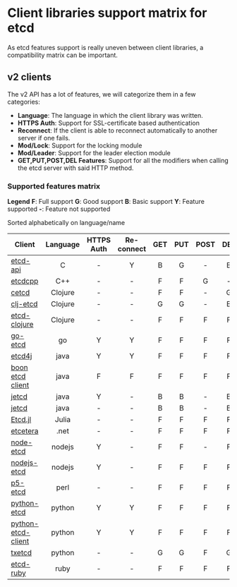 # Client libraries support matrix for etcd

As etcd features support is really uneven between client libraries, a compatibility matrix can be important.

## v2 clients

The v2 API has a lot of features, we will categorize them in a few categories:
- **Language**: The language in which the client library was written.
- **HTTPS Auth**: Support for SSL-certificate based authentication
- **Reconnect**: If the client is able to reconnect automatically to another server if one fails.
- **Mod/Lock**: Support for the locking module
- **Mod/Leader**: Support for the leader election module
- **GET,PUT,POST,DEL Features**: Support for all the modifiers when calling the etcd server with said HTTP method.

### Supported features matrix

**Legend**
**F**: Full support **G**: Good support **B**: Basic support
**Y**: Feature supported  **-**: Feature not supported

Sorted alphabetically on language/name

|Client |**Language**|**HTTPS Auth**|**Re-connect**|**GET**|**PUT**|**POST**|**DEL**|**Mod Lock**|**Mod Leader**|
| --- | :---: | :---: | :---: | :---: | :---: | :---: | :---: | :---: | :---: | 
|[etcd-api](https://github.com/jdarcy/etcd-api)                   |C      |-|Y|B|G|-|B|-|-|
|[etcdcpp](https://github.com/edwardcapriolo/etcdcpp)             |C++    |-|-|F|F|G|-|-|-|
|[cetcd](https://github.com/dwwoelfel/cetcd)                      |Clojure|-|-|F|F|-|G|-|-|
|[clj-etcd](https://github.com/rthomas/clj-etcd)                  |Clojure|-|-|G|G|-|B|-|-|
|[etcd-clojure](https://github.com/aterreno/etcd-clojure)         |Clojure|-|-|F|F|F|F|-|-|
|[go-etcd](https://github.com/coreos/go-etcd)                     |go     |Y|Y|F|F|F|F|-|-|
|[etcd4j](https://github.com/jurmous/etcd4j)                      |java   |Y|Y|F|F|F|F|-|-|
|[boon etcd client](https://github.com/boonproject/boon/blob/master/etcd/README.md)        |java   |F|F|F|F|F|F|-|F|
|[jetcd](https://github.com/diwakergupta/jetcd)                   |java   |Y|-|B|B|-|B|-|-|
|[jetcd](https://github.com/justinsb/jetcd)                       |java   |-|-|B|B|-|B|-|-|
|[Etcd.jl](https://github.com/forio/Etcd.jl)                      |Julia  |-|-|F|F|F|F|Y|Y|
|[etcetera](https://github.com/drusellers/etcetera)               |.net   |-|-|F|F|F|F|-|-|
|[node-etcd](https://github.com/stianeikeland/node-etcd)          |nodejs |Y|-|F|F|-|F|-|-|
|[nodejs-etcd](https://github.com/lavagetto/nodejs-etcd)          |nodejs |Y|-|F|F|F|F|-|-|
|[p5-etcd](https://metacpan.org/release/Etcd)                     |perl   |-|-|F|F|F|F|-|-|
|[python-etcd](https://github.com/jplana/python-etcd)             |python |Y|Y|F|F|F|F|Y|-|
|[python-etcd-client](https://github.com/dsoprea/PythonEtcdClient)|python |Y|Y|F|F|F|F|Y|Y|
|[txetcd](https://github.com/russellhaering/txetcd)               |python |-|-|G|G|F|G|-|-|
|[etcd-ruby](https://github.com/ranjib/etcd-ruby)                 |ruby   |-|-|F|F|F|F|-|-|
